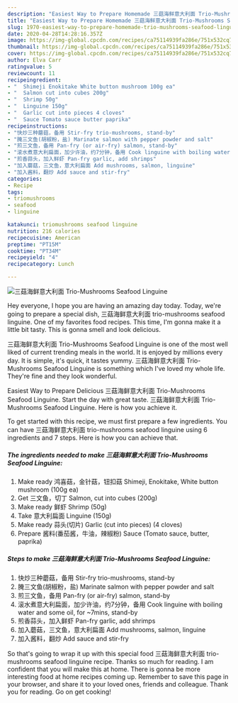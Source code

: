 ```yaml
---
description: "Easiest Way to Prepare Homemade 三菇海鲜意大利面 Trio-Mushrooms Seafood Linguine"
title: "Easiest Way to Prepare Homemade 三菇海鲜意大利面 Trio-Mushrooms Seafood Linguine"
slug: 1970-easiest-way-to-prepare-homemade-trio-mushrooms-seafood-linguine
date: 2020-04-28T14:28:16.357Z
image: https://img-global.cpcdn.com/recipes/ca75114939fa286e/751x532cq70/三菇海鲜意大利面-trio-mushrooms-seafood-linguine-recipe-main-photo.jpg
thumbnail: https://img-global.cpcdn.com/recipes/ca75114939fa286e/751x532cq70/三菇海鲜意大利面-trio-mushrooms-seafood-linguine-recipe-main-photo.jpg
cover: https://img-global.cpcdn.com/recipes/ca75114939fa286e/751x532cq70/三菇海鲜意大利面-trio-mushrooms-seafood-linguine-recipe-main-photo.jpg
author: Elva Carr
ratingvalue: 5
reviewcount: 11
recipeingredient:
- "  Shimeji Enokitake White button mushroom 100g ea"
- "  Salmon cut into cubes 200g"
- "  Shrimp 50g"
- "  Linguine 150g"
- "  Garlic cut into pieces 4 cloves"
- "  Sauce Tomato sauce butter paprika"
recipeinstructions:
- "快炒三种蘑菇，备用 Stir-fry trio-mushrooms, stand-by"
- "腌三文鱼(胡椒粉，盐) Marinate salmon with pepper powder and salt"
- "煎三文鱼，备用 Pan-fry (or air-fry) salmon, stand-by"
- "滚水煮意大利扁面，加少许油，约7分钟，备用 Cook linguine with boiling water and some oil, for ~7mins, stand-by"
- "煎香蒜头，加入鲜虾 Pan-fry garlic, add shrimps"
- "加入蘑菇，三文鱼，意大利扁面 Add mushrooms, salmon, linguine"
- "加入酱料，翻炒 Add sauce and stir-fry"
categories:
- Recipe
tags:
- triomushrooms
- seafood
- linguine

katakunci: triomushrooms seafood linguine 
nutrition: 216 calories
recipecuisine: American
preptime: "PT15M"
cooktime: "PT34M"
recipeyield: "4"
recipecategory: Lunch

---
```



![三菇海鲜意大利面 Trio-Mushrooms Seafood Linguine](https://img-global.cpcdn.com/recipes/ca75114939fa286e/751x532cq70/三菇海鲜意大利面-trio-mushrooms-seafood-linguine-recipe-main-photo.jpg)

Hey everyone, I hope you are having an amazing day today. Today, we're going to prepare a special dish, 三菇海鲜意大利面 trio-mushrooms seafood linguine. One of my favorites food recipes. This time, I'm gonna make it a little bit tasty. This is gonna smell and look delicious.

三菇海鲜意大利面 Trio-Mushrooms Seafood Linguine is one of the most well liked of current trending meals in the world. It is enjoyed by millions every day. It is simple, it's quick, it tastes yummy. 三菇海鲜意大利面 Trio-Mushrooms Seafood Linguine is something which I've loved my whole life. They're fine and they look wonderful.

Easiest Way to Prepare Delicious 三菇海鲜意大利面 Trio-Mushrooms Seafood Linguine. Start the day with great taste. 三菇海鲜意大利面 Trio-Mushrooms Seafood Linguine. Here is how you achieve it.


To get started with this recipe, we must first prepare a few ingredients. You can have 三菇海鲜意大利面 trio-mushrooms seafood linguine using 6 ingredients and 7 steps. Here is how you can achieve that.

<!--inarticleads1-->

##### The ingredients needed to make 三菇海鲜意大利面 Trio-Mushrooms Seafood Linguine:

1. Make ready  鸿喜菇，金针菇，钮扣菇 Shimeji, Enokitake, White button mushroom (100g ea)
1. Get  三文鱼，切丁 Salmon, cut into cubes (200g)
1. Make ready  鲜虾 Shrimp (50g)
1. Take  意大利扁面 Linguine (150g)
1. Make ready  蒜头(切片) Garlic (cut into pieces) (4 cloves)
1. Prepare  酱料(番茄酱，牛油，辣椒粉) Sauce (Tomato sauce, butter, paprika)




<!--inarticleads2-->

##### Steps to make 三菇海鲜意大利面 Trio-Mushrooms Seafood Linguine:

1. 快炒三种蘑菇，备用 Stir-fry trio-mushrooms, stand-by
1. 腌三文鱼(胡椒粉，盐) Marinate salmon with pepper powder and salt
1. 煎三文鱼，备用 Pan-fry (or air-fry) salmon, stand-by
1. 滚水煮意大利扁面，加少许油，约7分钟，备用 Cook linguine with boiling water and some oil, for ~7mins, stand-by
1. 煎香蒜头，加入鲜虾 Pan-fry garlic, add shrimps
1. 加入蘑菇，三文鱼，意大利扁面 Add mushrooms, salmon, linguine
1. 加入酱料，翻炒 Add sauce and stir-fry




So that's going to wrap it up with this special food 三菇海鲜意大利面 trio-mushrooms seafood linguine recipe. Thanks so much for reading. I am confident that you will make this at home. There is gonna be more interesting food at home recipes coming up. Remember to save this page in your browser, and share it to your loved ones, friends and colleague. Thank you for reading. Go on get cooking!
